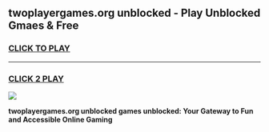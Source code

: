 
## twoplayergames.org unblocked - Play Unblocked Gmaes & Free
<h3>
<a href="https://news.freeplayer.one?title=twoplayergames.org_unblocked&ref=16F">CLICK TO PLAY</a></h3>
<hr>

<h3>
<a href="https://news.freeplayer.one?title=twoplayergames.org_unblocked&ref=16F">CLICK 2 PLAY</a>
  
</h3>

<a href="https://news.freeplayer.one?title=twoplayergames.org_unblocked&ref=16F/"><img src="https://clearcache.store/games.png"></a>


**twoplayergames.org unblocked games unblocked: Your Gateway to Fun and Accessible Online Gaming**
